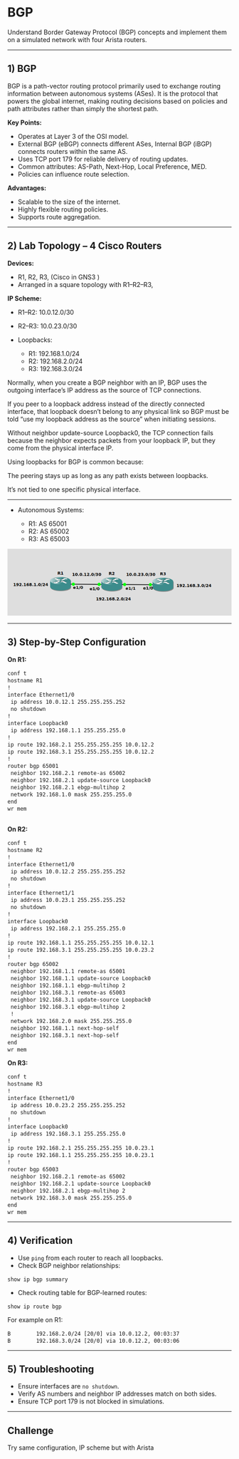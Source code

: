 # BGP 

Understand Border Gateway Protocol (BGP) concepts and implement them on a simulated network with four Arista routers.

---

## 1) BGP

BGP is a path-vector routing protocol primarily used to exchange routing information between autonomous systems (ASes). It is the protocol that powers the global internet, making routing decisions based on policies and path attributes rather than simply the shortest path.

**Key Points:**

* Operates at Layer 3 of the OSI model.
* External BGP (eBGP) connects different ASes, Internal BGP (iBGP) connects routers within the same AS.
* Uses TCP port 179 for reliable delivery of routing updates.
* Common attributes: AS-Path, Next-Hop, Local Preference, MED.
* Policies can influence route selection.

**Advantages:**

* Scalable to the size of the internet.
* Highly flexible routing policies.
* Supports route aggregation.

---

## 2) Lab Topology – 4 Cisco Routers

**Devices:**

* R1, R2, R3, (Cisco in GNS3 )
* Arranged in a square topology with R1–R2–R3, 

**IP Scheme:**

* R1–R2: 10.0.12.0/30
* R2–R3: 10.0.23.0/30

* Loopbacks:

  * R1: 192.168.1.0/24
  * R2: 192.168.2.0/24
  * R3: 192.168.3.0/24

Normally, when you create a BGP neighbor with an IP, BGP uses the outgoing interface’s IP address as the source of TCP connections.

If you peer to a loopback address instead of the directly connected interface, that loopback doesn’t belong to any physical link so BGP must be told “use my loopback address as the source” when initiating sessions.

Without neighbor <IP> update-source Loopback0, the TCP connection fails because the neighbor expects packets from your loopback IP, but they come from the physical interface IP.

Using loopbacks for BGP is common because:

The peering stays up as long as any path exists between loopbacks.

It’s not tied to one specific physical interface.

---
* Autonomous Systems:

  * R1: AS 65001
  * R2: AS 65002
  * R3: AS 65003

<p align="center">
  <img src="img/routes.png" alt="Static Routing Lab">
</p>

---

## 3) Step-by-Step Configuration 

**On R1:**

```
conf t
hostname R1
!
interface Ethernet1/0
 ip address 10.0.12.1 255.255.255.252
 no shutdown
!
interface Loopback0
 ip address 192.168.1.1 255.255.255.0
!
ip route 192.168.2.1 255.255.255.255 10.0.12.2
ip route 192.168.3.1 255.255.255.255 10.0.12.2
!
router bgp 65001
 neighbor 192.168.2.1 remote-as 65002
 neighbor 192.168.2.1 update-source Loopback0
 neighbor 192.168.2.1 ebgp-multihop 2
 network 192.168.1.0 mask 255.255.255.0
end
wr mem


```

**On R2:**

```
conf t
hostname R2
!
interface Ethernet1/0
 ip address 10.0.12.2 255.255.255.252
 no shutdown
!
interface Ethernet1/1
 ip address 10.0.23.1 255.255.255.252
 no shutdown
!
interface Loopback0
 ip address 192.168.2.1 255.255.255.0
!
ip route 192.168.1.1 255.255.255.255 10.0.12.1
ip route 192.168.3.1 255.255.255.255 10.0.23.2
!
router bgp 65002
 neighbor 192.168.1.1 remote-as 65001
 neighbor 192.168.1.1 update-source Loopback0
 neighbor 192.168.1.1 ebgp-multihop 2
 neighbor 192.168.3.1 remote-as 65003
 neighbor 192.168.3.1 update-source Loopback0
 neighbor 192.168.3.1 ebgp-multihop 2
 !
 network 192.168.2.0 mask 255.255.255.0
 neighbor 192.168.1.1 next-hop-self
 neighbor 192.168.3.1 next-hop-self
end
wr mem
```

**On R3:**

```
conf t
hostname R3
!
interface Ethernet1/0
 ip address 10.0.23.2 255.255.255.252
 no shutdown
!
interface Loopback0
 ip address 192.168.3.1 255.255.255.0
!
ip route 192.168.2.1 255.255.255.255 10.0.23.1
ip route 192.168.1.1 255.255.255.255 10.0.23.1
!
router bgp 65003
 neighbor 192.168.2.1 remote-as 65002
 neighbor 192.168.2.1 update-source Loopback0
 neighbor 192.168.2.1 ebgp-multihop 2
 network 192.168.3.0 mask 255.255.255.0
end
wr mem

```

---

## 4) Verification

* Use `ping` from each router to reach all loopbacks.
* Check BGP neighbor relationships:

```
show ip bgp summary
```

* Check routing table for BGP-learned routes:

```
show ip route bgp
```
For example on R1:

```
B        192.168.2.0/24 [20/0] via 10.0.12.2, 00:03:37
B        192.168.3.0/24 [20/0] via 10.0.12.2, 00:03:06
```

---

## 5) Troubleshooting

* Ensure interfaces are `no shutdown`.
* Verify AS numbers and neighbor IP addresses match on both sides.
* Ensure TCP port 179 is not blocked in simulations.

---

## Challenge

Try same configuration, IP scheme but with Arista
